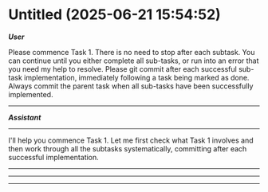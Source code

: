 <!-- Generated by SpecStory -->

# Untitled (2025-06-21 15:54:52)

_**User**_

Please commence Task 1. There is no need to stop after each subtask. You can continue until you either complete all sub-tasks, or run into an error that you need my help to resolve. Please git commit after each successful sub-task implementation, immediately following a task being marked as done. Always commit the parent task when all sub-tasks have been successfully implemented.

---

_**Assistant**_



---

I'll help you commence Task 1. Let me first check what Task 1 involves and then work through all the subtasks systematically, committing after each successful implementation.

---



---



---

